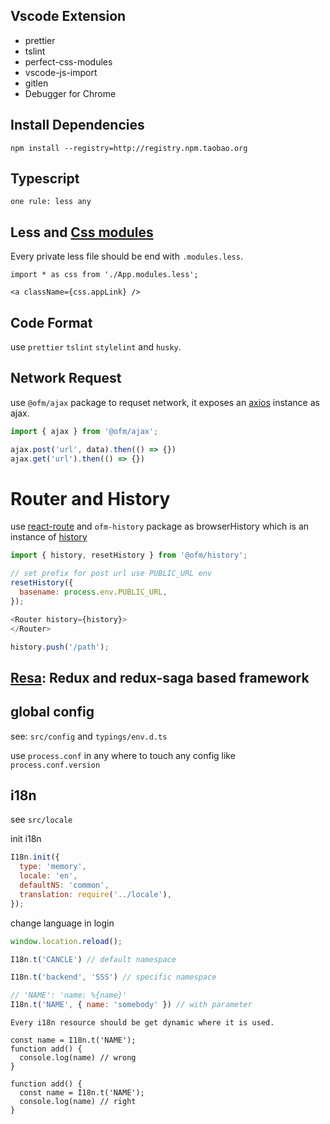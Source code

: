 ## Vscode Extension
- prettier
- tslint
- perfect-css-modules
- vscode-js-import
- gitlen
- Debugger for Chrome


## Install Dependencies
```
npm install --registry=http://registry.npm.taobao.org
```

## Typescript
`one rule: less any`

## Less and [Css modules](https://github.com/css-modules/css-modules)
Every private less file should be end with `.modules.less`.
```tsx
import * as css from './App.modules.less';

<a className={css.appLink} />
```

## Code Format
use `prettier` `tslint` `stylelint` and `husky`.

## Network Request
use `@ofm/ajax` package to requset network, it exposes an [axios](https://github.com/axios/axios) instance as ajax.
```javascript
import { ajax } from '@ofm/ajax';

ajax.post('url', data).then(() => {})
ajax.get('url').then(() => {})
```

# Router and History
use [react-route](https://github.com/ReactTraining/react-router) and `ofm-history` package as browserHistory which is an instance of [history](https://github.com/ReactTraining/history#readme)

```javascript
import { history, resetHistory } from '@ofm/history';

// set prefix for post url use PUBLIC_URL env
resetHistory({
  basename: process.env.PUBLIC_URL,
});

<Router history={history}>
</Router>

history.push('/path');
```

## [Resa](https://github.com/wangtao0101/resa): Redux and redux-saga based framework


## global config
see: `src/config` and `typings/env.d.ts`

use `process.conf` in any where to touch any config like `process.conf.version`


## i18n
see `src/locale`

init i18n
```javascript
I18n.init({
  type: 'memory',
  locale: 'en',
  defaultNS: 'common',
  translation: require('../locale'),
});
```

change language in login
```javascript
window.location.reload();
```

```javascript
I18n.t('CANCLE') // default namespace

I18n.t('backend', 'SSS') // specific namespace

// 'NAME': 'name: %{name}'
I18n.t('NAME', { name: 'somebody' }) // with parameter
```

`Every i18n resource should be get dynamic where it is used.`

```
const name = I18n.t('NAME');
function add() {
  console.log(name) // wrong
}

function add() {
  const name = I18n.t('NAME');
  console.log(name) // right
}
```
